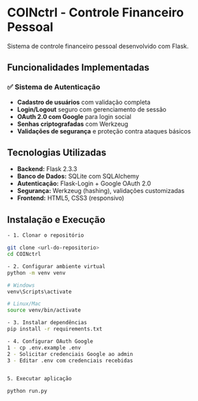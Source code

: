 # COINctrl - Controle Financeiro Pessoal

Sistema de controle financeiro pessoal desenvolvido com Flask.

## Funcionalidades Implementadas

### ✅ Sistema de Autenticação
- **Cadastro de usuários** com validação completa
- **Login/Logout** seguro com gerenciamento de sessão
- **OAuth 2.0 com Google** para login social
- **Senhas criptografadas** com Werkzeug
- **Validações de segurança** e proteção contra ataques básicos

## Tecnologias Utilizadas

- **Backend:** Flask 2.3.3
- **Banco de Dados:** SQLite com SQLAlchemy
- **Autenticação:** Flask-Login + Google OAuth 2.0
- **Segurança:** Werkzeug (hashing), validações customizadas
- **Frontend:** HTML5, CSS3 (responsivo)

## Instalação e Execução
```bash
- 1. Clonar o repositório

git clone <url-do-repositorio>
cd COINctrl 

- 2. Configurar ambiente virtual
python -m venv venv

# Windows
venv\Scripts\activate

# Linux/Mac
source venv/bin/activate

- 3. Instalar dependências
pip install -r requirements.txt

- 4. Configurar OAuth Google
1 - cp .env.example .env
2 - Solicitar credenciais Google ao admin
3 - Editar .env com credenciais recebidas


5. Executar aplicação

python run.py